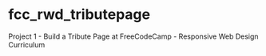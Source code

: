 # fcc_rwd_tributepage
Project 1 - Build a Tribute Page at FreeCodeCamp - Responsive Web Design Curriculum
